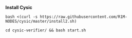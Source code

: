 <b> Install Cysic </b>

```
bash <(curl -s https://raw.githubusercontent.com/R1M-NODES/cysic/master/install2.sh)
```


```
cd cysic-verifier/ && bash start.sh
```

